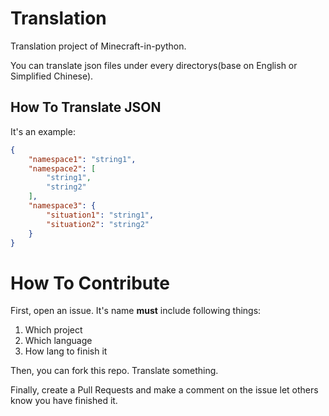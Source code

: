 # Translation
Translation project of Minecraft-in-python.

You can translate json files under every directorys(base on English or Simplified Chinese).

## How To Translate JSON
It's an example:
```json
{
	"namespace1": "string1",
	"namespace2": [
		"string1",
		"string2"
	],
	"namespace3": {
		"situation1": "string1",
		"situation2": "string2"
	}
}
```

# How To Contribute
First, open an issue. It's name **must** include following things:

1. Which project
2. Which language
3. How lang to finish it

Then, you can fork this repo. Translate something.

Finally, create a Pull Requests and make a comment on the issue let others know you have finished it.
